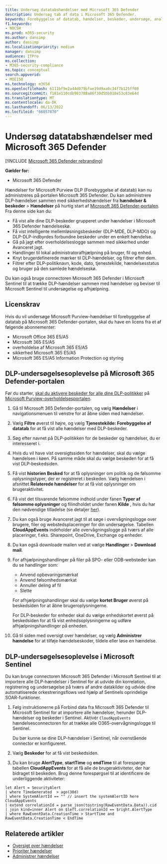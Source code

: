 ```yaml
---
title: Undersøg datatabshændelser med Microsoft 365 Defender
description: Undersøg tab af data i Microsoft 365 Defender.
keywords: Forebyggelse af datatab, hændelser, beskeder, undersøge, analysere, svar, korrelation, angreb, maskiner, enheder, brugere, identitet, identitet, postkasse, mail, 365, microsoft, m365
f1.keywords:
- NOCSH
ms.prod: m365-security
ms.author: dansimp
author: dansimp
ms.localizationpriority: medium
manager: dansimp
audience: ITPro
ms.collection:
- M365-security-compliance
ms.topic: conceptual
search.appverid:
- MOE150
ms.technology: m365d
ms.openlocfilehash: 6111bf9e2a44d079bfae19d9aa0c34f7b125ff08
ms.sourcegitcommit: f181e110cdb983788a86f30d5bb018e53c83e64d
ms.translationtype: MT
ms.contentlocale: da-DK
ms.lasthandoff: 06/13/2022
ms.locfileid: "66057870"
---
```

# <a name="investigate-data-loss-incidents-with-microsoft-365-defender"></a>Undersøg datatabshændelser med Microsoft 365 Defender

[!INCLUDE [Microsoft 365 Defender rebranding](../includes/microsoft-defender.md)]

**Gælder for:**

- Microsoft 365 Defender

Hændelser for Microsoft Purview DLP (Forebyggelse af datatab) kan nu administreres på portalen Microsoft 365 Defender. Du kan administrere DLP-hændelser sammen med sikkerhedshændelser fra **hændelser & beskeder** \> **Hændelser** på hurtig start af <a href="https://go.microsoft.com/fwlink/p/?linkid=2077139" target="_blank">Microsoft 365 Defender-portalen</a>. Fra denne side kan du:

- Få vist alle dine DLP-beskeder grupperet under hændelser i Microsoft 365 Defender hændelseskø.
- Få vist intelligente mellemløsningsbeskeder (DLP-MDE, DLP-MDO) og DLP-DLP-indbyrdes forbundne beskeder under en enkelt hændelse.
- Gå på jagt efter overholdelseslogge sammen med sikkerhed under Avanceret jagt.
- Handlinger til lokal administratorafhjælpning på bruger, fil og enhed. 
- Knyt brugerdefinerede mærker til DLP-hændelser, og filtrer efter dem.
- Filtrer efter DLP-politiknavn, kode, dato, tjenestekilde, hændelsesstatus og bruger på den samlede hændelseskø. 

Du kan også bruge connectoren Microsoft 365 Defender i Microsoft Sentinel til at trække DLP-hændelser sammen med hændelser og beviser til Microsoft Sentinel til undersøgelse og afhjælpning.

## <a name="licensing-requirements"></a>Licenskrav

Hvis du vil undersøge Microsoft Purview-hændelser til forebyggelse af datatab på Microsoft 365 Defender-portalen, skal du have en licens fra et af følgende abonnementer: 

- Microsoft Office 365 E5/A5
- Microsoft 365 E5/A5
- overholdelse af Microsoft 365 E5/A5
- sikkerhed Microsoft 365 E5/A5
- Microsoft 365 E5/A5 Information Protection og styring

## <a name="dlp-investigation-experience-in-the-microsoft-365-defender-portal"></a>DLP-undersøgelsesoplevelse på Microsoft 365 Defender-portalen

Før du starter, [skal du aktivere beskeder for alle dine DLP-politikker](/microsoft-365/compliance/dlp-configure-view-alerts-policies#alert-configuration-experience) på <a href="https://purview.microsoft.com" target="_blank">Microsoft Purview-overholdelsesportalen</a>.

1. Gå til Microsoft 365 Defender-portalen, og vælg **Hændelser** i navigationsmenuen til venstre for at åbne siden med hændelser.

2. Vælg **Filtre** øverst til højre, og vælg **Tjenestekilde: Forebyggelse af datatab** for at få vist alle hændelser med DLP-beskeder.

3. Søg efter navnet på DLP-politikken for de beskeder og hændelser, du er interesseret i.

4. Hvis du vil have vist oversigtssiden for hændelser, skal du vælge hændelsen i køen. På samme måde skal du vælge beskeden for at få vist DLP-beskedsiden.

5. Få vist **historien Besked** for at få oplysninger om politik og de følsomme oplysningstyper, der er registreret i beskeden. Vælg hændelsen i afsnittet **Relaterede hændelser** for at få vist oplysninger om brugeraktivitet.

6. Få vist det tilsvarende følsomme indhold under fanen **Typer af følsomme oplysninger** og filindholdet under fanen **Kilde** , hvis du har den nødvendige tilladelse (se detaljer <a href="/microsoft-365/compliance/dlp-alerts-dashboard-get-started#roles" target="_blank">her</a>).

7. Du kan også bruge Avanceret jagt til at søge i overvågningslogge over brugere, filer og webstedsplaceringer for din undersøgelse. Tabellen **CloudAppEvents** indeholder alle overvågningslogge på tværs af alle placeringer, f.eks. Sharepoint, OneDrive, Exchange og enheder.

8. Du kan også downloade mailen ved at vælge **Handlinger** \> **Download mail**. 

9. For afhjælpningshandlinger på filer på SPO- eller ODB-websteder kan du se handlinger som:

    - Anvend opbevaringsmærkat
    - Anvend følsomhedsmærkat
    - Annuller deling af fil
    - Slette

   For afhjælpningshandlinger skal du vælge **kortet Bruger** øverst på beskedsiden for at åbne brugeroplysningerne.

   For DLP-beskeder for enheder skal du vælge enhedskortet øverst på beskedsiden for at få vist enhedsoplysningerne og udføre afhjælpningshandlinger på enheden.

10. Gå til siden med oversigt over hændelser, og vælg **Administrer hændelse** for at tilføje hændelseskoder, tildele eller løse en hændelse.

## <a name="dlp-investigation-experience-in-microsoft-sentinel"></a>DLP-undersøgelsesoplevelse i Microsoft Sentinel

Du kan bruge connectoren Microsoft 365 Defender i Microsoft Sentinel til at importere alle DLP-hændelser i Sentinel for at udvide din korrelation, registrering og undersøgelse på tværs af andre datakilder og udvide dine automatiserede orkestreringsflows ved hjælp af Sentinels oprindelige SOAR-funktioner. 

1. Følg instruktionerne på Forbind data fra Microsoft 365 Defender til Microsoft Sentinel for at importere alle hændelser, herunder DLP-hændelser og beskeder i Sentinel. Aktivér `CloudAppEvents` hændelsesconnectoren for at trække alle O365-overvågningslogge til Sentinel.

   Du bør kunne se dine DLP-hændelser i Sentinel, når ovenstående connector er konfigureret.

2. Vælg **Beskeder** for at få vist beskedsiden.

3. Du kan bruge **AlertType**, **startTime** og **endTime** til at forespørge tabellen **CloudAppEvents** for at få alle de brugeraktiviteter, der har bidraget til beskeden. Brug denne forespørgsel til at identificere de underliggende aktiviteter:

```kusto
let Alert = SecurityAlert 
| where TimeGenerated  > ago(30d) 
| where SystemAlertId == "" // insert the systemAlertID here 
CloudAppEvents 
| extend correlationId = parse_json(tostring(RawEventData.Data)).cid
| join kind=inner Alert on $left.correlationId == $right.AlertType 
| where RawEventData.CreationTime > StartTime and RawEventData.CreationTime < EndTime
```

## <a name="related-articles"></a>Relaterede artikler

- [Oversigt over hændelser](incidents-overview.md)
- [Prioriter hændelser](incident-queue.md)
- [Administrer hændelser](manage-incidents.md)
